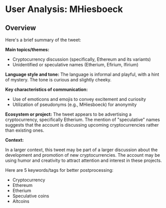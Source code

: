 # User Analysis: MHiesboeck

## Overview

Here's a brief summary of the tweet:

**Main topics/themes:**

* Cryptocurrency discussion (specifically, Ethereum and its variants)
* Unidentified or speculative names (Etherium, Efirium, Ifirium)

**Language style and tone:**
The language is informal and playful, with a hint of mystery. The tone is curious and slightly cheeky.

**Key characteristics of communication:**

* Use of emoticons and emojis to convey excitement and curiosity
* Utilization of pseudonyms (e.g., MHiesboeck) for anonymity

**Ecosystem or project:**
The tweet appears to be advertising a cryptocurrency, specifically Etherium. The mention of "speculative" names suggests that the account is discussing upcoming cryptocurrencies rather than existing ones.

**Context:**

In a larger context, this tweet may be part of a larger discussion about the development and promotion of new cryptocurrencies. The account may be using humor and creativity to attract attention and interest in these projects.

Here are 5 keywords/tags for better postprocessing:

* Cryptocurrency
* Ethereum
* Etherium
* Speculative coins
* Altcoins